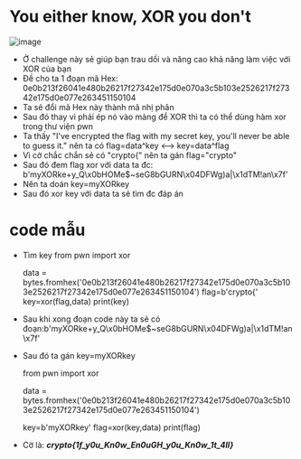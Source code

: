 # You either know, XOR you don't
![image](https://user-images.githubusercontent.com/128831586/231473882-1b080930-4baf-4d01-a624-03ca2ea891c3.png)
- Ở challenge này sẻ giúp bạn trau dồi và năng cao khả năng làm việc với XOR của bạn
- Đề cho ta 1 đoạn mã Hex: 0e0b213f26041e480b26217f27342e175d0e070a3c5b103e2526217f27342e175d0e077e263451150104
- Ta sẻ đổi mã Hex này thành mã nhị phân
- Sau đó thay vì phải ép nó vào mảng để XOR thì ta có thể dùng hàm xor trong thư viện pwn
- Ta thấy "I've encrypted the flag with my secret key, you'll never be able to guess it." nên ta có flag=data^key <--> key=data^flag
- Vì cờ chắc chắn sẻ có "crypto{" nên ta gán flag="crypto"
- Sau đó đem flag xor với data ta đc: b'myXORke+y_Q\x0bHOMe$~seG8bGURN\x04DFWg)a|\x1dTM!an\x7f'
- Nên ta doán key=myXORkey
- Sau đó xor key với data ta sẻ tìm đc đáp án
# code mẫu
- Tìm key
    from pwn import xor

    data = bytes.fromhex('0e0b213f26041e480b26217f27342e175d0e070a3c5b103e2526217f27342e175d0e077e263451150104')
    flag=b'crypto{'
    key=xor(flag,data)
    print(key)
- Sau khi xong đoạn code này ta sẻ có đoạn:b'myXORke+y_Q\x0bHOMe$~seG8bGURN\x04DFWg)a|\x1dTM!an\x7f'
- Sau đó ta gán key=myXORkey

    from pwn import xor

    data = bytes.fromhex('0e0b213f26041e480b26217f27342e175d0e070a3c5b103e2526217f27342e175d0e077e263451150104')

    key=b'myXORkey'
    flag=xor(key,data)
    print(flag)
- Cờ là: ***crypto{1f_y0u_Kn0w_En0uGH_y0u_Kn0w_1t_4ll}***
